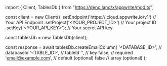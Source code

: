 import { Client, TablesDb } from "https://deno.land/x/appwrite/mod.ts";

const client = new Client()
    .setEndpoint('https://<REGION>.cloud.appwrite.io/v1') // Your API Endpoint
    .setProject('<YOUR_PROJECT_ID>') // Your project ID
    .setKey('<YOUR_API_KEY>'); // Your secret API key

const tablesDb = new TablesDb(client);

const response = await tablesDb.createEmailColumn(
    '<DATABASE_ID>', // databaseId
    '<TABLE_ID>', // tableId
    '', // key
    false, // required
    'email@example.com', // default (optional)
    false // array (optional)
);
